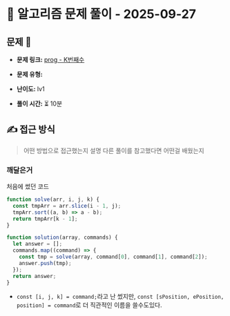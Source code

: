 # 📝 알고리즘 문제 풀이 - 2025-09-27

## 문제 📖

- **문제 링크:** [prog - K번째수](https://school.programmers.co.kr/learn/courses/30/lessons/42748)

- **문제 유형:**

- **난이도:** lv1

- **풀이 시간:** ⏳ 10분

## ✍ 접근 방식

> 어떤 방법으로 접근했는지 설명
> 다른 풀이를 참고했다면 어떤걸 배웠는지

### 깨달은거

처음에 썼던 코드

```js
function solve(arr, i, j, k) {
  const tmpArr = arr.slice(i - 1, j);
  tmpArr.sort((a, b) => a - b);
  return tmpArr[k - 1];
}

function solution(array, commands) {
  let answer = [];
  commands.map((command) => {
    const tmp = solve(array, command[0], command[1], command[2]);
    answer.push(tmp);
  });
  return answer;
}
```

- `const [i, j, k] = command;`라고 난 썼지만, `const [sPosition, ePosition, position] = command`로 더 직관적인 이름을 쓸수도있다.
